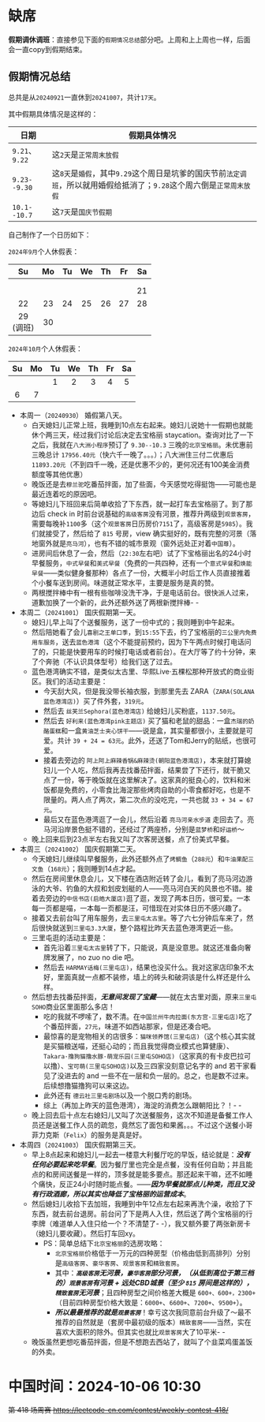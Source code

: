 
# 缺席

**假期调休调班**：直接参见下面的`假期情况总结`部分吧。上周和上上周也一样，后面会一直copy到假期结束。

## 假期情况总结

总共是从`20240921`一直休到`20241007`，共计`17天`。

其中假期具体情况是这样的：

| 日期 | 假期具体情况 |
|--|--|
| `9.21`、`9.22` | 这`2天`是`正常周末放假` |
| `9.23--9.30` | 这`8天`是`婚假`，其中`9.29`这个周日是坑爹的国庆节前`法定调班`，所以就用婚假给抵消了；`9.28`这个周六倒是`正常周末放假` |
| `10.1--10.7` | 这`7天`是`国庆节假期` |

自己制作了一个日历如下：

`2024年9月`个人休假表：

|Su|Mo|Tu|We|Th|Fr|Sa|
|:--:|:--:|:--:|:--:|:--:|:--:|:--:|
||||||||
||||||||
|||||||21|
|22|23|24|25|26|27|28|
|29<br>(调班)|30||||||

`2024年10月`个人休假表：

|Su|Mo|Tu|We|Th|Fr|Sa|
|:--:|:--:|:--:|:--:|:--:|:--:|:--:|
|||1|2|3|4|5|
|6|7||||||

- 本周一（`20240930`） 婚假第八天。
  * 白天媳妇儿正常上班，我睡到10点左右起来。媳妇儿说她十一假期也就能休个两三天，经过我们讨论后决定去宝格丽 staycation。查询对比了一下之后，我就在`八大洲小程序`预订了 `9.30--10.3` 三晚的`北京宝格丽`。未优惠前三晚总计 `17956.40元`（快六千一晚了。。。）；八大洲住三付二优惠后 `11893.20元`（不到四千一晚，还是优惠不少的，更何况还有100美金消费额度等其他优惠）
  * 晚饭还是去`穆兰驼`吃番茄拌面，加了些面，今天感觉吃得挺饱——可能也是最近连着吃的原因吧。
  * 等媳妇儿下班回来后简单收拾了下东西，就一起打车去宝格丽了。到了那边后 check in 时前台说基础的`高级客房`没有河景，推荐升两级到`观景客房`，需要每晚补`1100`多（这个`观景客房`日历房价`7151`了，高级客房是`5985`）。我们就接受了，然后给了 `815` 号房，view 确实挺好的，既有完整的河景（落地窗外就是`亮马河`），也有不错的城市景观（窗外远处正对着`中国尊`）。
  * 进房间后休息了一会，然后（`22:30`左右吧）试了下宝格丽出名的24小时早餐服务，`中式早餐`和`美式早餐`（免费的一共四种，还有一个`意式早餐`和`焕能早餐`——类似健身餐那种）各点了一份，大概半小时后工作人员直接推着个小餐车送到房间。味道就正常水平，主要是服务是真的赞。
  * 两根搅拌棒中有一根有些咖啡没洗干净，于是电话前台。很快派人过来，道歉加换了一个新的，此外还额外送了两根新搅拌棒- -
- 本周二（`20241001`） 国庆假期第一天。
  * 媳妇儿早上叫了个送餐服务，送了一份中式的；我则睡到中午起来。
  * 然后陪她看了会儿`喜剧之王单口季`，到`15:55`下去，约了宝格丽的`三公里内免费用车服务`，送去`蓝色港湾`（这个不能提前预约，因为下午两点时候打电话问了的，只能是快要用车的时候打电话或者前台）。在大厅等了约十分钟，来了个奔驰（不认识具体型号）给我们送了过去。
  * 蓝色港湾确实不错，是类似太古里、华熙Live·五棵松那种开放式的商业街区。我们的活动主要是：
    + 今天刮大风，但是我没带长袖衣服，到那里先去 ZARA（`ZARA(SOLANA蓝色港湾店)`）买了件外套，`319元`。
    + 然后去 `丝芙兰Sephora(蓝色港湾店)` 给媳妇儿买粉底，`1137.50元`。
    + 然后去 `好利来(蓝色港湾pink主题店)` 买了猫和老鼠的甜品：一盒`杰瑞的奶酪蛋糕`和一盒`黄油芝士夹心饼干`——说是盒，其实量都很小，主要就是可爱。共计 `39 + 24 = 63元`。此外，还送了Tom和Jerry的贴纸，也很可爱。
    + 接着去旁边的 `阿上阿上麻辣香锅&麻辣烫(朝阳蓝色港湾店)`，本来就打算媳妇儿一个人吃，然后我再去找番茄拌面，结果尝了下还行，就干脆又点了一份，等于晚饭就在这里解决了。这家真的挺良心的，饮料和米饭都是免费的，小零食比海淀那些烤肉自助的小零食都好吃，也是不限量的。两人点了两次，第二次点的没吃完，一共也就 `33 + 34 = 67元`。
    + 最后又在蓝色港湾逛了一会儿，然后沿着 `亮马河亲水步道` 走回去了。亮马河沿岸景色挺不错的，还经过了两座桥，分别是`蓝梦桥`和`好运桥`～
  * 晚上回来后到23点半左右我又叫了次客房送餐，点了份美式早餐。
- 本周三（`20241002`） 国庆假期第二天。
  * 今天媳妇儿继续叫早餐服务，此外还额外点了`烤鲷鱼`（`288元`）和`牛油果配三文鱼`（`168元`）；我则睡到14点才起。
  * 然后在房间里休息会儿，又下楼在酒店附近转了会儿，看到了亮马河边游泳的大爷、钓鱼的大叔和划皮划艇的人——亮马河白天的风景也不错。接着去旁边的`中信书店(启皓大厦店)`逛了逛，发现了两本日历，很可爱。一本每一页都是喵，一本每一页都是汪，可惜现在对实体日历不感兴趣了。
  * 接着又去前台叫了用车服务，去`三里屯太古里`。等了六七分钟后车来了，然后很快就送到`三里屯3.3大厦`，整个路程比昨天去蓝色港湾更近一些。
  * 三里屯逛的活动主要是：
    + 首先沿着`三里屯太古里`转了下，只能说，真是没意思。就这还准备向奢牌发展了，no zuo no die 吧。
    + 然后去 `HARMAY话梅(三里屯店)`，结果也没买什么。我对这家店印象不太好，里面真就一点都不装修，墙上的砖头和破洞该是什么样还是什么样。
  * 然后想去找番茄拌面，***无意间发现了宝藏***——就在太古里对面，原来`三里屯SOHO`商业区里面那么多店！
    + 吃的我就不啰嗦了，数不清。在`中国兰州牛肉拉面(东方宫·三里屯店)`吃了个番茄拌面，`27元`，味道不如西站那家，但是还凑合吧。
    + 最惊喜的是宠物相关的店很多：`猫咪领养馆(三里屯店)`（这个核心其实就是买猫粮送喵，还挺心动的；而且我觉得商业模式也算健康）、`Takara·撸狗猫撸水豚·萌宠乐园(三里屯SOHO店)`（这家真的有卡皮巴拉可以撸）、`宝可萌(三里屯SOHO店)`以及三四家没刻意记名字的 and 若干家看见了没进去的 and 一些不在一层和负一层的。总之，也是数不过来。后续想撸猫撸狗可以来这边。
    + 此外还有 `德云社三里屯剧场`以及一个脱口秀的剧场。
    + 综上（再加上昨天的蓝色港湾），海淀的消费怎么跟朝阳比？！- -
  * 晚上回去后十点左右媳妇儿又叫了次送餐服务，这次不知道是备餐工作人员还是送餐工作人员的疏忽，竟然忘了面包和果酱。。。不过这个送餐小哥菲力克斯（`Felix`）的服务是真是好。
- 本周四（`20241003`） 国庆假期第三天。
  * 早上8点起来和媳妇儿一起去一楼意大利餐厅吃的早饭，结论就是：***没有任何必要起来吃早餐***。因为餐厅里也完全是点餐，没有任何自助；并且能点的和房间送餐是一样的，顶多就是能多要点。那还起来干嘛，还不如睡个痛快，反正24小时随时能点餐。——***因为早餐就那点儿种类，而且又没有行政酒廊，所以其实也降低了宝格丽的运营成本***。
  * 然后媳妇儿收拾下去加班，我睡到中午12点左右起来再洗个澡，收拾了下东西，就去前台退房。前台问了下是两人入住，然后送了两个宝格丽的行李牌（难道单人入住只给一个？不清楚了- -），我又额外要了两张新房卡（媳妇儿要收藏）。然后打车回xy。
    + PS：简单总结下`北京宝格丽`的选房攻略：
      - `北京宝格丽`价格低于一万元的四种房型（价格由低到高排列）分别是`高级客房`、`豪华客房`、`观景客房`和`精致套房`。
      - 其中：***`高级客房`无河景，`豪华客房`部分河景，（从低到高位于第三档的）`观景客房`有河景 + 远处CBD城景（至少 `815` 房间是这样的），`精致套房`无河景***；且四种房型之间价格差大概是 `600+、600+，2300+`（目前四种房型价格大致是：`6000+`、`6600+`、`7200+`、`9500+`）。
      - ***所以最最推荐的就是`观景客房`***！幸亏这次我同意前台升级了～最不推荐的自然就是（套房中最初级的版本）`精致套房`——当然，实在喜欢大面积的除外。但其实也就比`观景客房`大了10平米- -
  * 晚饭虽然更想吃番茄拌面，但是不想跑去西站了，就叫了个韭菜鸡蛋盖饭的外卖。

# 中国时间：2024-10-06 10:30

~~第 418 场周赛 https://leetcode-cn.com/contest/weekly-contest-418/~~
